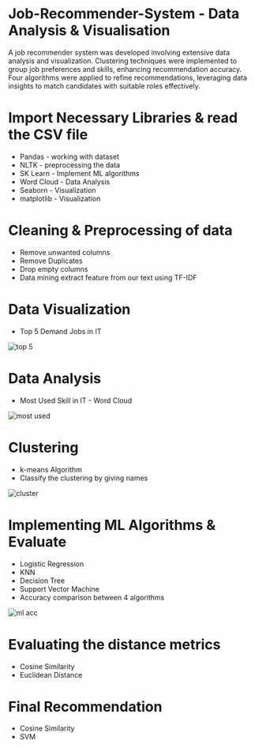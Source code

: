 # Job-Recommender-System - Data Analysis & Visualisation
A job recommender system was developed involving extensive data analysis and visualization. Clustering techniques were implemented to group job preferences and skills, enhancing recommendation accuracy. Four algorithms were applied to refine recommendations, leveraging data insights to match candidates with suitable roles effectively.

# Import Necessary Libraries & read the CSV file 
 - Pandas - working with dataset
 - NLTK - preprocessing the data
 - SK Learn - Implement ML algorithms 
 - Word Cloud - Data Analysis
 - Seaborn - Visualization
 - matplotlib - Visualization

# Cleaning & Preprocessing of data
- Remove unwanted columns
- Remove Duplicates
- Drop empty columns
- Data mining extract feature from our text using TF-IDF


# Data Visualization  
- Top 5 Demand Jobs in IT
  
![top 5](https://github.com/user-attachments/assets/5b6fb32f-804e-4275-804b-659640064504)

# Data Analysis 
- Most Used Skill in IT - Word Cloud
  
![most used](https://github.com/user-attachments/assets/d483f3bf-26eb-42a3-8ebd-6bb981d68315)

# Clustering 
- k-means Algorithm
- Classify the clustering by giving names
  
![cluster](https://github.com/user-attachments/assets/e089722c-f951-4d33-8dca-1f4229e6e406)

# Implementing ML Algorithms & Evaluate 
- Logistic Regression
- KNN 
- Decision Tree
- Support Vector Machine
- Accuracy comparison between 4 algorithms
  
![ml acc](https://github.com/user-attachments/assets/1ef8421e-1ea7-4eab-9e10-021ff080776b)

# Evaluating the distance metrics  
- Cosine Similarity
- Euclidean Distance

# Final Recommendation
- Cosine Similarity
- SVM 
 
